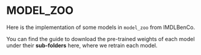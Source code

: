 # MODEL_ZOO
Here is the implementation of some models in `model_zoo` from IMDLBenCo.

You can find the guide to download the pre-trained weights of each model under their **sub-folders** here, where we retrain each model.
